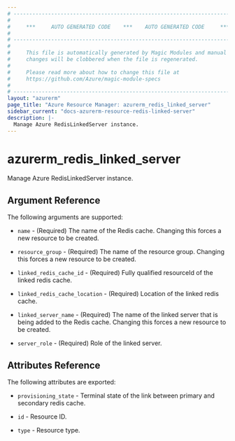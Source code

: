 ```yaml
---
# ----------------------------------------------------------------------------
#
#     ***     AUTO GENERATED CODE    ***    AUTO GENERATED CODE     ***
#
# ----------------------------------------------------------------------------
#
#     This file is automatically generated by Magic Modules and manual
#     changes will be clobbered when the file is regenerated.
#
#     Please read more about how to change this file at
#     https://github.com/Azure/magic-module-specs
#
# ----------------------------------------------------------------------------
layout: "azurerm"
page_title: "Azure Resource Manager: azurerm_redis_linked_server"
sidebar_current: "docs-azurerm-resource-redis-linked-server"
description: |-
  Manage Azure RedisLinkedServer instance.
---
```


# azurerm_redis_linked_server

Manage Azure RedisLinkedServer instance.


## Argument Reference

The following arguments are supported:

* `name` - (Required) The name of the Redis cache. Changing this forces a new resource to be created.

* `resource_group` - (Required) The name of the resource group. Changing this forces a new resource to be created.

* `linked_redis_cache_id` - (Required) Fully qualified resourceId of the linked redis cache.

* `linked_redis_cache_location` - (Required) Location of the linked redis cache.

* `linked_server_name` - (Required) The name of the linked server that is being added to the Redis cache. Changing this forces a new resource to be created.

* `server_role` - (Required) Role of the linked server.

## Attributes Reference

The following attributes are exported:

* `provisioning_state` - Terminal state of the link between primary and secondary redis cache.

* `id` - Resource ID.

* `type` - Resource type.
